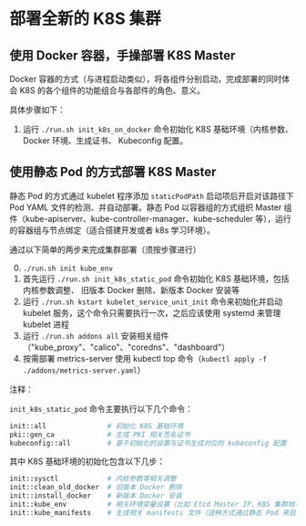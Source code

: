 # 部署全新的 K8S 集群

## 使用 Docker 容器，手操部署 K8S Master

Docker 容器的方式（与进程启动类似），将各组件分别启动，完成部署的同时体会 K8S 的各个组件的功能组合与各部件的角色、意义。

具体步骤如下：

1. 运行 `./run.sh init_k8s_on_docker` 命令初始化 K8S 基础环境（内核参数、Docker 环境、生成证书、 Kubeconfig 配置。

## 使用静态 Pod 的方式部署 K8S Master

静态 Pod 的方式通过 kubelet 程序添加 `staticPodPath` 启动项后开启对该路径下 Pod YAML 文件的检测、并自动部署。静态 Pod 以容器组的方式组织 Master 组件（kube-apiserver、kube-controller-manager、kube-scheduler 等），运行的容器组与节点绑定（适合搭建开发或者 k8s 学习环境）。

通过以下简单的两步来完成集群部署（须按步骤进行）

0. `./run.sh init kube_env`
1. 首先运行 `./run.sh init_k8s_static_pod` 命令初始化 K8S 基础环境，包括 内核参数调整、 旧版本 Docker 删除、新版本 Docker 安装等
2. 运行 `./run.sh kstart kubelet_service_unit_init` 命令来初始化并启动 kubelet 服务，这个命令只需要执行一次，之后应该使用 systemd 来管理 kubelet 进程
3. 运行 `./run.sh addons all` 安装相关组件（"kube_proxy"、"calico"、"coredns"、"dashboard"）
4. 按需部署 metrics-server 使用 kubectl top 命令（`kubectl apply -f ./addons/metrics-server.yaml`）

注释：

`init_k8s_static_pod` 命令主要执行以下几个命令：

```bash
init::all               # 初始化 K8S 基础环境
pki::gen_ca             # 生成 PKI 相关签名证书
kubeconfig::all         # 基于初始化的设置与证书生成对应的 kubeconfig 配置
```

其中 K8S 基础环境的初始化包含以下几步：

```bash
init::sysctl            # 内核参数等相关调整
init::clean_old_docker  # 旧版本 Docker 删除
init::install_docker    # 新版本 Docker 安装
init::kube_env          # 相关环境变量设置（比如 Etcd Master IP、K8S 集群地址等）
init::kube_manifests    # 生成相关 manifests 文件（这种方式通过静态 Pod 来启动 K8S 相关组件，如果通过 Docker 启动则不需要这步）
```